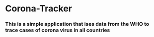 # Corona-Tracker

### This is a simple application that ises data from the WHO to trace cases of corona virus in all countries